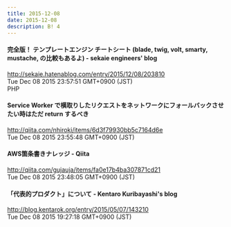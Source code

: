 ```yaml
---
title: 2015-12-08
date: 2015-12-08
description: B! 4
---
```


#### 完全版！ テンプレートエンジン チートシート (blade, twig, volt, smarty, mustache, の比較もあるよ) - sekaie engineers' blog
http://sekaie.hatenablog.com/entry/2015/12/08/203810<br>
Tue Dec 08 2015 23:57:51 GMT+0900 (JST)<br>
PHP


#### Service Worker で横取りしたリクエストをネットワークにフォールバックさせたい時はただ return するべき
http://qiita.com/nhiroki/items/6d3f79930bb5c7164d6e<br>
Tue Dec 08 2015 23:55:48 GMT+0900 (JST)<br>


#### AWS箇条書きナレッジ - Qiita
http://qiita.com/gujauja/items/fa0e17b4ba307871cd21<br>
Tue Dec 08 2015 23:48:05 GMT+0900 (JST)<br>


#### 「代表的プロダクト」について - Kentaro Kuribayashi's blog
http://blog.kentarok.org/entry/2015/05/07/143210<br>
Tue Dec 08 2015 19:27:18 GMT+0900 (JST)<br>


